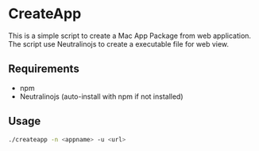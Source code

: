 # CreateApp

This is a simple script to create a Mac App Package 
from web application. The script use Neutralinojs
to create a executable file for web view.

## Requirements

- npm
- Neutralinojs (auto-install with npm if not installed)

## Usage

```bash
./createapp -n <appname> -u <url>
```
